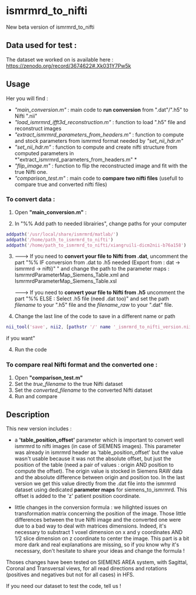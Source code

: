 # ismrmrd_to_nifti

New beta version of ismrmrd_to_nifti

## Data used for test :
The dataset we worked on is available here : https://zenodo.org/record/3674622#.Xk031Y7Pw5k

## Usage

Her you will find :

- *"main_conversion.m"* : main code to **run conversion** from ".dat"/".h5" to Nifti ".nii"
- *"load_ismrmrd_ifft3d_reconstruction.m"* : function to load ".h5" file and reconstruct images
- *"extract_ismrmrd_parameters_from_headers.m"* : function to compute and stock parameters from ismrmrd format needed by *"set_nii_hdr.m"*
- *"set_nii_hdr.m"* : function to compute and create nifti structure from computed parameters in *"extract_ismrmrd_parameters_from_headers.m" *
- *"flip_image.m"* : function to flip the reconstructed image and fit with the true Nifti one.
- *"comparison_test.m"* : main code to **compare two nifti files** (usefull to compare true and converted nifti files)


### To convert data : 
1) Open **"main_conversion.m"** :

1) In "%% Add path to needed librairies", change paths for your computer

```matlab
addpath('/usr/local/share/ismrmrd/matlab/')
addpath('/home/path_to_ismrmrd_to_nifti')
addpath('/home/path_to_ismrmrd_to_nifti/xiangruili-dicm2nii-b76a158')

```
3)
    ---> If you need to **convert your file to Nifti from .dat**, uncomment the part "%% IF conversion from .dat to .h5 needed (Export from : dat -> ismrmrd -> nifti)"
" and change the path to the parameter maps : IsmrmrdParameterMap_Siemens_Table.xml and IsmrmrdParameterMap_Siemens_Table.xsl

    ---> If you need to **convert your file to Nifti from .h5** uncomment the part "%% ELSE : Select .h5 file (need .dat too)" and set the path *filename* to your ".h5" file and the *filename_raw* to your ".dat" file.

3) Change the last line of the code to save in a different name or path 
```matlab
nii_tool('save', nii2, [pathstr '/' name '_ismrmrd_to_nifti_version.nii'], rst3D);
```
if you want"

4) Run the code

### To compare real Nifti format and the converted one : 
1) Open **"comparison_test.m"**
1) Set the *true_filename* to the true Nifti dataset
2) Set the *converted_filename* to the converted Nifti dataset
3) Run and compare


## Description 

This new version includes :
- a **'table_position_offset'** parameter which is important to convert well ismrmrd to nifti images (in case of SIEMENS images). This parameter was already in ismrmrd header as 'table_position_offset' but the value wasn't usable because it was not the absolute offset, but just the position of the table (need a pair of values : origin AND position to compute the offset). The origin value is stocked in Siemens RAW data and the absolute difference between origin and position too. In the last version we get this value directly from the .dat file into the ismrmrd dataset using dedicated **parameter maps** for siemens_to_ismrmrd.
This offset is added to the 'z' patient position coordinate.

- little changes in the conversion formula : we hilighted issues on transformation matrix concerning the position of the image. Those little differences between the true Nifti image and the converted one were due to a bad way to deal with matrices dimensions. Indeed, it's necessary to substract 1 voxel dimension on x and y coordinates AND 1/2 slice dimension on z coordinate to center the image. 
This part is a bit more dark and real explanations are missing, so if you know why it's necessary, don't hesitate to share your ideas and change the formula !



Thoses changes have been tested on SIEMENS AREA system, with Sagittal, Coronal and Transversal views, for all read directions and rotations (positives and negatives but not for all cases) in HFS.

If you need our dataset to test the code, tell us !
